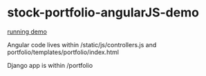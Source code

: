 stock-portfolio-angularJS-demo
=============


[running demo](http://peaceful-brushlands-9419.herokuapp.com/)


Angular code lives within /static/js/controllers.js and portfolio/templates/portfolio/index.html

Django app is within /portfolio
